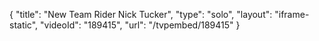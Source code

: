 {
    "title": "New Team Rider Nick Tucker",
    "type": "solo",
    "layout": "iframe-static",
    "videoId": "189415",
    "url": "\/tvpembed\/189415"
}